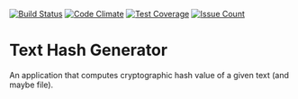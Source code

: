 [![Build Status](https://travis-ci.org/tykkz/hasherapp.svg?branch=master)](https://travis-ci.org/tykkz/hasherapp)
[![Code Climate](https://codeclimate.com/github/tykkz/hasherapp/badges/gpa.svg)](https://codeclimate.com/github/tykkz/hasherapp)
[![Test Coverage](https://codeclimate.com/github/tykkz/hasherapp/badges/coverage.svg)](https://codeclimate.com/github/tykkz/hasherapp/coverage)
[![Issue Count](https://codeclimate.com/github/tykkz/hasherapp/badges/issue_count.svg)](https://codeclimate.com/github/tykkz/hasherapp)

# Text Hash Generator
An application that computes cryptographic hash value of a given text (and maybe file).
